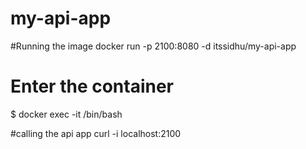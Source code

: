 # my-api-app
#Running the image
docker run -p 2100:8080 -d itssidhu/my-api-app

# Enter the container
$ docker exec -it <container id> /bin/bash

#calling the api app
curl -i localhost:2100
